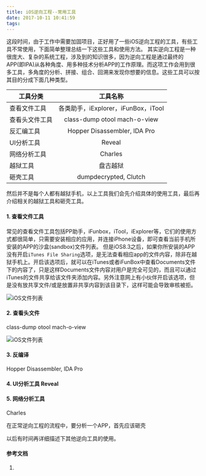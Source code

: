 ```yaml
---
title: iOS逆向工程--常用工具  
date: 2017-10-11 10:41:59
tags:
---
```


这段时间，由于工作中需要加固项目，正好用了一些iOS逆向工程的工具，有些工具不常使用，下面简单整理总结一下这些工具和使用方法。
其实逆向工程是一种很庞大、复杂的系统工程，涉及到的知识很多，因为逆向工程是通过最终的APP(即IPA)从各种角度、用多种技术分析APP的工作原理。而这项工作会用到很多工具，多角度的分析、拼接、组合、回溯来发现你想要的信息。这些工具可以按其目的分成下面几种类型。

| 工具分类          |工具名称           |
| ---------------  |:---------------:|
| 查看文件工具       | 各类助手，iExplorer，iFunBox，iTool |
| 查看头文件工具     | class-dump  otool   mach-o-view   |
| 反汇编工具        | Hopper Disassembler, IDA Pro      |
| UI分析工具        | Reveal |
| 网络分析工具       | Charles |
| 越狱工具          | 盘古越狱 |
| 砸壳工具          | dumpdecrypted, Clutch |


然后并不是每个人都有越狱手机，以上工具我们会先介绍具体的使用工具，最后再介绍相关的越狱工具和砸壳工具。


#### 1. 查看文件工具  
常见的查看文件工具包括PP助手，iFunbox，iTool，iExplorer等，它们的使用方式都很简单，只需要安装相应的应用，并连接iPhone设备，即可查看当前手机所安装的APP的沙盒(sandbox)文件列表。
但是iOS8.3之后，如果你所安装的APP没有开启`iTunes File Sharing`选项，是无法查看相应app的文件内容，除非在越狱手机上。开启该选项后，就可以在iTunes或者iFunBox中查看Documents文件下的内容了，只是这样Documents文件内容对用户是完全可见的，而且可以通过iTunes的文件共享给该文件夹添加内容。另外注意网上有小伙伴开启该选项，但是没有放共享文件/或是放置非共享内容到该目录下，这样可能会导致审核被拒。

![iOS文件列表]()

#### 2. 查看头文件
class-dump  otool   mach-o-view

![iOS文件列表]()

#### 3. 反编译
Hopper Disassembler, IDA Pro

#### 4. UI分析工具 Reveal


#### 5. 网络分析工具
Charles


在正常逆向工程的流程中，要分析一个APP，首先应该砸壳




以后有时间再详细描述下其他逆向工具的使用。


#### 参考文档
1.
